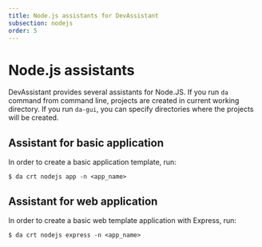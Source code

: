 ```yaml
---
title: Node.js assistants for DevAssistant
subsection: nodejs
order: 5
---
```


# Node.js assistants

DevAssistant provides several assistants for Node.JS. If you run `da` command from command line, projects are created in current working directory.
If you run `da-gui`, you can specify directories where the projects will be created.

## Assistant for basic application

In order to create a basic application template, run:

```
$ da crt nodejs app -n <app_name>
```

## Assistant for web application

In order to create a basic web template application with Express, run:

```
$ da crt nodejs express -n <app_name>
```
